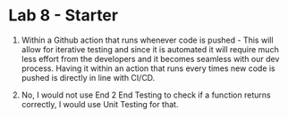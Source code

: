 # Lab 8 - Starter


1) Within a Github action that runs whenever code is pushed - This will allow for iterative testing and since it is automated it will require much less effort from the developers and it becomes seamless with our dev process. Having it within an action that runs every times new code is pushed is directly in line with CI/CD. 

2) No, I would not use End 2 End Testing to check if a function returns correctly, I would use Unit Testing for that.
   